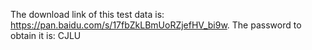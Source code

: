 The download link of this test data is: https://pan.baidu.com/s/17fbZkLBmUoRZjefHV_bi9w. The password to obtain it is: CJLU
